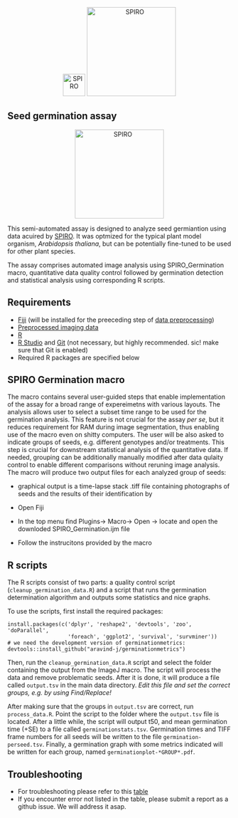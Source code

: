 
<p align="center">
  <img src="https://github.com/AlyonaMinina/Files_for_SPIRO_reps/blob/master/SPIRO.Hardware%20files/SPIRO%20logo.jpg?raw=true" height="50" title="SPIRO">
  <img src="https://github.com/AlyonaMinina/Files_for_SPIRO_reps/blob/master/SPIRO.Assays%20files/SPIRO%20text%20logo.png?raw=true" width="200" title="SPIRO">
</p>

## Seed germination assay</b>
<p align="center">
  <img src="https://github.com/AlyonaMinina/Files_for_SPIRO_reps/blob/master/SPIRO.Assays%20files/germination%20v1-resized.gif?raw=true" height="200" title="SPIRO">
<br>

This semi-automated assay is designed to analyze seed germiantion using data acuired by <a href="https://www.alyonaminina.org/spiro">SPIRO</a>. It was optmized for the typical plant model organism,<i> Arabidopsis thaliana</i>, but can be potentially fine-tuned to be used for other plant species. 

The assay comprises automated image analysis using SPIRO_Germination macro, quantitative data quality control followed by germination detection and statistical analysis using corresponding R scripts.


## Requirements

- [Fiji](https://imagej.net/Fiji/Downloads) (will be installed for the preeceding step of <a href="https://github.com/jiaxuanleong/SPIRO.Assays/tree/master/preprocessing">data preprocessing</a>)
- <a href="https://github.com/jiaxuanleong/SPIRO.Assays/tree/master/preprocessing">Preprocessed imaging data</a>
- [R](https://www.r-project.org/)
- [R Studio](https://www.rstudio.com/) and [Git](https://git-scm.com/downloads) (not necessary, but highly recommended. sic! make sure that Git is enabled)
- Required R packages are specified below


## SPIRO Germination macro

The macro contains several user-guided steps that enable implementation of the assay for a broad range of expereimetns with various layouts.
The analysis allows user to select a subset time range to be used for the germination analysis. This feature is not crucial for the assay <i>per se</i>, but it reduces requirement for RAM during image segmentation, thus enabling use of the macro even on shitty computers. 
The user will be also asked to indicate groups of seeds, e.g. different genotypes and/or treatments. This step is crucial for downstream statistical analysis of the quantitative data. If needed, grouping can be additionally manually modified after data qulaity control to enable different comparisons without reruning image analysis. 
The macro will produce two output files for each analyzed group of seeds:
- graphical output is a time-lapse stack .tiff file containing photographs of seeds and the results of their identification by 

- Open Fiji
- In the top menu find Plugins-> Macro-> Open -> locate and open the downloded SPIRO_Germination.ijm file
- Follow the instrucitons provided by the macro


## R scripts

The R scripts consist of two parts: a quality control script
(`cleanup_germination_data.R`) and a script that runs the germination
determination algorithm and outputs some statistics and nice graphs.

To use the scripts, first install the required packages:

```
install.packages(c('dplyr', 'reshape2', 'devtools', 'zoo', 'doParallel',
                   'foreach', 'ggplot2', 'survival', 'survminer'))
# we need the development version of germinationmetrics:
devtools::install_github("aravind-j/germinationmetrics")
```

Then, run the `cleanup_germination_data.R` script and select the folder
containing the output from the ImageJ macro. The script will process the
data and remove problematic seeds. After it is done, it will produce a file
called `output.tsv` in the main data directory. *Edit this file and set the
correct groups, e.g. by using Find/Replace!*

After making sure that the groups in `output.tsv` are correct, run
`process_data.R`. Point the script to the folder where the `output.tsv` file
is located. After a little while, the script will output t50, and mean
germination time (+SE) to a file called `germinationstats.tsv`. Germination
times and TIFF frame numbers for all seeds will be written to the file
`germination-perseed.tsv`. Finally, a germination graph with some metrics
indicated will be written for each group, named
`germinationplot-*GROUP*.pdf`.

## Troubleshooting
- For troubleshooting please refer to this <a href="https://github.com/AlyonaMinina/Files_for_SPIRO_reps/blob/master/SPIRO.Assays%20files/Preprocessing%20troubleshooting.md">table</a>
- If you encounter error not listed in the table, please submit a report as a github issue. We will address it asap.
